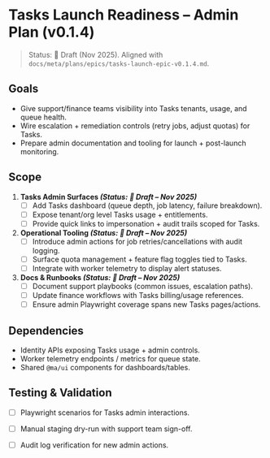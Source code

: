 # Tasks Launch Readiness – Admin Plan (v0.1.4)

> Status: 📝 Draft (Nov 2025). Aligned with `docs/meta/plans/epics/tasks-launch-epic-v0.1.4.md`.

## Goals
- Give support/finance teams visibility into Tasks tenants, usage, and queue health.
- Wire escalation + remediation controls (retry jobs, adjust quotas) for Tasks.
- Prepare admin documentation and tooling for launch + post-launch monitoring.

## Scope
1. **Tasks Admin Surfaces *(Status: 📝 Draft – Nov 2025)***
   - [ ] Add Tasks dashboard (queue depth, job latency, failure breakdown).
   - [ ] Expose tenant/org level Tasks usage + entitlements.
   - [ ] Provide quick links to impersonation + audit trails scoped for Tasks.
2. **Operational Tooling *(Status: 📝 Draft – Nov 2025)***
   - [ ] Introduce admin actions for job retries/cancellations with audit logging.
   - [ ] Surface quota management + feature flag toggles tied to Tasks.
   - [ ] Integrate with worker telemetry to display alert statuses.
3. **Docs & Runbooks *(Status: 📝 Draft – Nov 2025)***
   - [ ] Document support playbooks (common issues, escalation paths).
   - [ ] Update finance workflows with Tasks billing/usage references.
   - [ ] Ensure admin Playwright coverage spans new Tasks pages/actions.

## Dependencies
- Identity APIs exposing Tasks usage + admin controls.
- Worker telemetry endpoints / metrics for queue state.
- Shared `@ma/ui` components for dashboards/tables.

## Testing & Validation
- [ ] Playwright scenarios for Tasks admin interactions.
- [ ] Manual staging dry-run with support team sign-off.
- [ ] Audit log verification for new admin actions.


